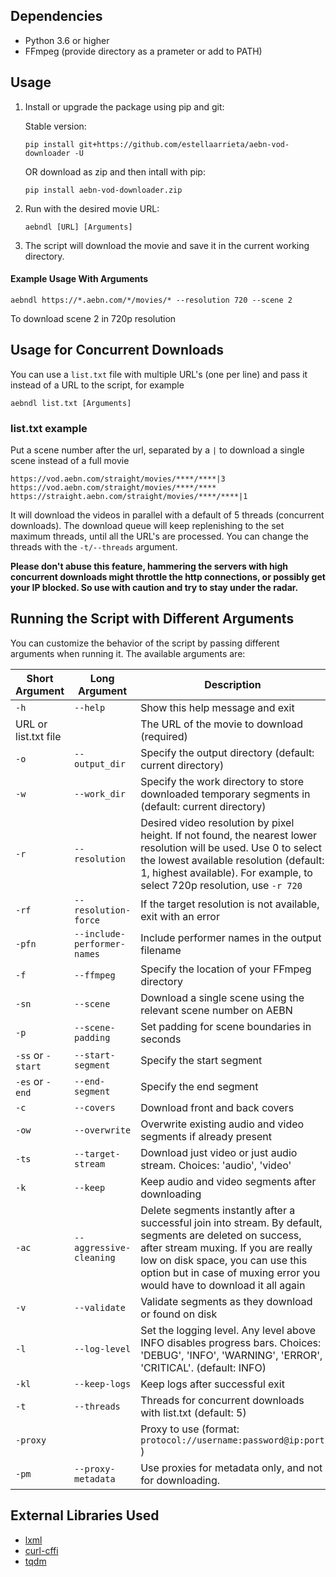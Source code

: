 ## Dependencies

- Python 3.6 or higher
- FFmpeg (provide directory as a prameter or add to PATH)

## Usage

1. Install or upgrade the package using pip and git:

   Stable version:

   ```
   pip install git+https://github.com/estellaarrieta/aebn-vod-downloader -U
   ```

   OR download as zip and then intall with pip:

   ```
   pip install aebn-vod-downloader.zip
   ```

2. Run with the desired movie URL:

   ```
   aebndl [URL] [Arguments]
   ```

3. The script will download the movie and save it in the current working directory.

#### Example Usage With Arguments

```
aebndl https://*.aebn.com/*/movies/* --resolution 720 --scene 2
```

To download scene 2 in 720p resolution

## Usage for Concurrent Downloads

You can use a `list.txt` file with multiple URL's (one per line) and pass it instead of a URL to the script, for example

```
aebndl list.txt [Arguments]
```

### list.txt example

Put a scene number after the url, separated by a `|` to download a single scene instead of a full movie

```
https://vod.aebn.com/straight/movies/****/****|3
https://vod.aebn.com/straight/movies/****/****
https://straight.aebn.com/straight/movies/****/****|1
```

It will download the videos in parallel with a default of 5 threads (concurrent downloads). The download queue will keep replenishing to the set maximum threads, until all the URL's are processed. You can change the threads with the `-t/--threads` argument.

**Please don't abuse this feature, hammering the servers with high concurrent downloads might throttle the http connections, or possibly get your IP blocked. So use with caution and try to stay under the radar.**

## Running the Script with Different Arguments

You can customize the behavior of the script by passing different arguments when running it. The available arguments are:

| Short Argument       | Long Argument               | Description                                                                                                                                                                                                                                                       |
| -------------------- | --------------------------- | ----------------------------------------------------------------------------------------------------------------------------------------------------------------------------------------------------------------------------------------------------------------- |
| `-h`                 | `--help`                    | Show this help message and exit                                                                                                                                                                                                                                   |
| URL or list.txt file |                             | The URL of the movie to download (required)                                                                                                                                                                                                                       |
| `-o`                 | `--output_dir`              | Specify the output directory (default: current directory)                                                                                                                                                                                                         |
| `-w`                 | `--work_dir`                | Specify the work directory to store downloaded temporary segments in (default: current directory)                                                                                                                                                                 |
| `-r`                 | `--resolution`              | Desired video resolution by pixel height. If not found, the nearest lower resolution will be used. Use 0 to select the lowest available resolution (default: 1, highest available). For example, to select 720p resolution, use `-r 720`                          |
| `-rf`                | `--resolution-force`        | If the target resolution is not available, exit with an error                                                                                                                                                                                                     |
| `-pfn`               | `--include-performer-names` | Include performer names in the output filename                                                                                                                                                                                                                    |
| `-f`                 | `--ffmpeg`                  | Specify the location of your FFmpeg directory                                                                                                                                                                                                                     |
| `-sn`                | `--scene`                   | Download a single scene using the relevant scene number on AEBN                                                                                                                                                                                                   |
| `-p`                 | `--scene-padding`           | Set padding for scene boundaries in seconds                                                                                                                                                                                                                       |
| `-ss` or `-start`    | `--start-segment`           | Specify the start segment                                                                                                                                                                                                                                         |
| `-es` or `-end`      | `--end-segment`             | Specify the end segment                                                                                                                                                                                                                                           |
| `-c`                 | `--covers`                  | Download front and back covers                                                                                                                                                                                                                                    |
| `-ow`                | `--overwrite`               | Overwrite existing audio and video segments if already present                                                                                                                                                                                                    |
| `-ts`                | `--target-stream`           | Download just video or just audio stream. Choices: 'audio', 'video'                                                                                                                                                                                               |
| `-k`                 | `--keep`                    | Keep audio and video segments after downloading                                                                                                                                                                                                                   |
| `-ac`                | `--aggressive-cleaning`     | Delete segments instantly after a successful join into stream. By default, segments are deleted on success, after stream muxing. If you are really low on disk space, you can use this option but in case of muxing error you would have to download it all again |
| `-v`                 | `--validate`                | Validate segments as they download or found on disk                                                                                                                                                                                                               |
| `-l`                 | `--log-level`               | Set the logging level. Any level above INFO disables progress bars. Choices: 'DEBUG', 'INFO', 'WARNING', 'ERROR', 'CRITICAL'. (default: INFO)                                                                                                                     |
| `-kl`                | `--keep-logs`               | Keep logs after successful exit                                                                                                                                                                                                                                   |
| `-t`                 | `--threads`                 | Threads for concurrent downloads with list.txt (default: 5)                                                                                                                                                                                                       |
| `-proxy`             |                             | Proxy to use (format: `protocol://username:password@ip:port` )                                                                                                                                                                                                    |
| `-pm`                | `--proxy-metadata`          | Use proxies for metadata only, and not for downloading.                                                                                                                                                                                                           |

## External Libraries Used

- [lxml](https://pypi.org/project/lxml/)
- [curl-cffi](https://pypi.org/project/curl-cffi/)
- [tqdm](https://pypi.org/project/tqdm/)
